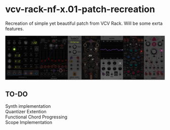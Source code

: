 # vcv-rack-nf-x.01-patch-recreation

Recreation of simple yet beautiful patch from VCV Rack. Will be some exrta features.

![Schematic](./src/assets/schematics.png)

## TO-DO  

Synth implementation  
Quantizer Extention  
Functional Chord Progressing  
Scope Implementation  